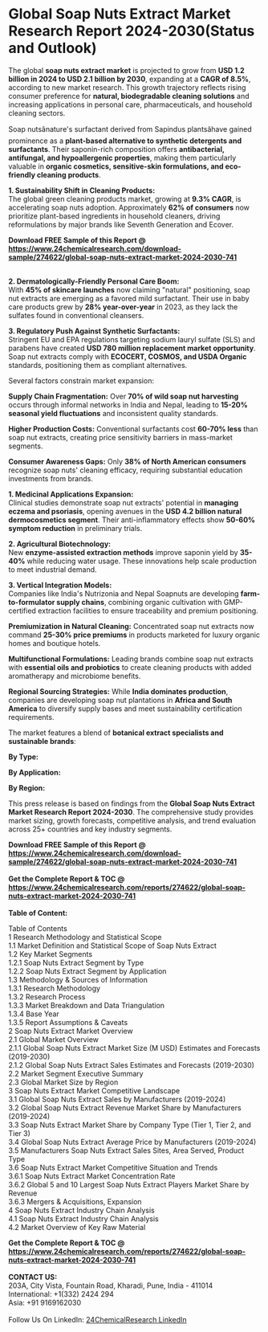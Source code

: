 <h1>Global Soap Nuts Extract Market Research Report 2024-2030(Status and Outlook)</h1><p>The global <strong>soap nuts extract market</strong> is projected to grow from <strong>USD 1.2 billion in 2024 to USD 2.1 billion by 2030</strong>, expanding at a <strong>CAGR of 8.5%</strong>, according to new market research. This growth trajectory reflects rising consumer preference for <strong>natural, biodegradable cleaning solutions</strong> and increasing applications in personal care, pharmaceuticals, and household cleaning sectors.</p><p>Soap nutsânature's surfactant derived from Sapindus plantsâhave gained prominence as a <strong>plant-based alternative to synthetic detergents and surfactants</strong>. Their saponin-rich composition offers <strong>antibacterial, antifungal, and hypoallergenic properties</strong>, making them particularly valuable in <strong>organic cosmetics, sensitive-skin formulations, and eco-friendly cleaning products</strong>.</p><p><strong>1. Sustainability Shift in Cleaning Products:</strong><br>
The global green cleaning products market, growing at <strong>9.3% CAGR</strong>, is accelerating soap nuts adoption. Approximately <strong>62% of consumers</strong> now prioritize plant-based ingredients in household cleaners, driving reformulations by major brands like Seventh Generation and Ecover.</p><div><b>Download FREE Sample of this Report @ 
            <a href="https://www.24chemicalresearch.com/download-sample/274622/global-soap-nuts-extract-market-2024-2030-741">
            https://www.24chemicalresearch.com/download-sample/274622/global-soap-nuts-extract-market-2024-2030-741</a></b></div><br><p><strong>2. Dermatologically-Friendly Personal Care Boom:</strong><br>
With <strong>45% of skincare launches</strong> now claiming "natural" positioning, soap nut extracts are emerging as a favored mild surfactant. Their use in baby care products grew by <strong>28% year-over-year</strong> in 2023, as they lack the sulfates found in conventional cleansers.</p><p><strong>3. Regulatory Push Against Synthetic Surfactants:</strong><br>
Stringent EU and EPA regulations targeting sodium lauryl sulfate (SLS) and parabens have created <strong>USD 780 million replacement market opportunity</strong>. Soap nut extracts comply with <strong>ECOCERT, COSMOS, and USDA Organic</strong> standards, positioning them as compliant alternatives.</p><p>Several factors constrain market expansion:</p><p><strong>Supply Chain Fragmentation:</strong> Over <strong>70% of wild soap nut harvesting</strong> occurs through informal networks in India and Nepal, leading to <strong>15-20% seasonal yield fluctuations</strong> and inconsistent quality standards.</p><p><strong>Higher Production Costs:</strong> Conventional surfactants cost <strong>60-70% less</strong> than soap nut extracts, creating price sensitivity barriers in mass-market segments.</p><p><strong>Consumer Awareness Gaps:</strong> Only <strong>38% of North American consumers</strong> recognize soap nuts' cleaning efficacy, requiring substantial education investments from brands.</p><p><strong>1. Medicinal Applications Expansion:</strong><br>
Clinical studies demonstrate soap nut extracts' potential in <strong>managing eczema and psoriasis</strong>, opening avenues in the <strong>USD 4.2 billion natural dermocosmetics segment</strong>. Their anti-inflammatory effects show <strong>50-60% symptom reduction</strong> in preliminary trials.</p><p><strong>2. Agricultural Biotechnology:</strong><br>
New <strong>enzyme-assisted extraction methods</strong> improve saponin yield by <strong>35-40%</strong> while reducing water usage. These innovations help scale production to meet industrial demand.</p><p><strong>3. Vertical Integration Models:</strong><br>
Companies like India's Nutrizonia and Nepal Soapnuts are developing <strong>farm-to-formulator supply chains</strong>, combining organic cultivation with GMP-certified extraction facilities to ensure traceability and premium positioning.</p><p><strong>Premiumization in Natural Cleaning:</strong> Concentrated soap nut extracts now command <strong>25-30% price premiums</strong> in products marketed for luxury organic homes and boutique hotels.</p><p><strong>Multifunctional Formulations:</strong> Leading brands combine soap nut extracts with <strong>essential oils and probiotics</strong> to create cleaning products with added aromatherapy and microbiome benefits.</p><p><strong>Regional Sourcing Strategies:</strong> While <strong>India dominates production</strong>, companies are developing soap nut plantations in <strong>Africa and South America</strong> to diversify supply bases and meet sustainability certification requirements.</p><p>The market features a blend of <strong>botanical extract specialists and sustainable brands</strong>:</p><p><strong>By Type:</strong></p><p><strong>By Application:</strong></p><p><strong>By Region:</strong></p><p>This press release is based on findings from the <strong>Global Soap Nuts Extract Market Research Report 2024-2030</strong>. The comprehensive study provides market sizing, growth forecasts, competitive analysis, and trend evaluation across 25+ countries and key industry segments.</p><div><b>Download FREE Sample of this Report @ 
            <a href="https://www.24chemicalresearch.com/download-sample/274622/global-soap-nuts-extract-market-2024-2030-741">
            https://www.24chemicalresearch.com/download-sample/274622/global-soap-nuts-extract-market-2024-2030-741</a></b></div><br><div><b>Get the Complete Report & TOC @ 
            <a href="https://www.24chemicalresearch.com/reports/274622/global-soap-nuts-extract-market-2024-2030-741">
            https://www.24chemicalresearch.com/reports/274622/global-soap-nuts-extract-market-2024-2030-741</a></b></div><br>
            <b>Table of Content:</b><p>Table of Contents<br />
1 Research Methodology and Statistical Scope<br />
1.1 Market Definition and Statistical Scope of Soap Nuts Extract<br />
1.2 Key Market Segments<br />
1.2.1 Soap Nuts Extract Segment by Type<br />
1.2.2 Soap Nuts Extract Segment by Application<br />
1.3 Methodology & Sources of Information<br />
1.3.1 Research Methodology<br />
1.3.2 Research Process<br />
1.3.3 Market Breakdown and Data Triangulation<br />
1.3.4 Base Year<br />
1.3.5 Report Assumptions & Caveats<br />
2 Soap Nuts Extract Market Overview<br />
2.1 Global Market Overview<br />
2.1.1 Global Soap Nuts Extract Market Size (M USD) Estimates and Forecasts (2019-2030)<br />
2.1.2 Global Soap Nuts Extract Sales Estimates and Forecasts (2019-2030)<br />
2.2 Market Segment Executive Summary<br />
2.3 Global Market Size by Region<br />
3 Soap Nuts Extract Market Competitive Landscape<br />
3.1 Global Soap Nuts Extract Sales by Manufacturers (2019-2024)<br />
3.2 Global Soap Nuts Extract Revenue Market Share by Manufacturers (2019-2024)<br />
3.3 Soap Nuts Extract Market Share by Company Type (Tier 1, Tier 2, and Tier 3)<br />
3.4 Global Soap Nuts Extract Average Price by Manufacturers (2019-2024)<br />
3.5 Manufacturers Soap Nuts Extract Sales Sites, Area Served, Product Type<br />
3.6 Soap Nuts Extract Market Competitive Situation and Trends<br />
3.6.1 Soap Nuts Extract Market Concentration Rate<br />
3.6.2 Global 5 and 10 Largest Soap Nuts Extract Players Market Share by Revenue<br />
3.6.3 Mergers & Acquisitions, Expansion<br />
4 Soap Nuts Extract Industry Chain Analysis<br />
4.1 Soap Nuts Extract Industry Chain Analysis<br />
4.2 Market Overview of Key Raw Material</p><div><b>Get the Complete Report & TOC @ 
            <a href="https://www.24chemicalresearch.com/reports/274622/global-soap-nuts-extract-market-2024-2030-741">
            https://www.24chemicalresearch.com/reports/274622/global-soap-nuts-extract-market-2024-2030-741</a></b></div><br><b>CONTACT US:</b><br>
            203A, City Vista, Fountain Road, Kharadi, Pune, India - 411014<br>
            International: +1(332) 2424 294<br>
            Asia: +91 9169162030 <br><br>
            Follow Us On LinkedIn: <a href="https://www.linkedin.com/company/24chemicalresearch/">24ChemicalResearch LinkedIn</a>